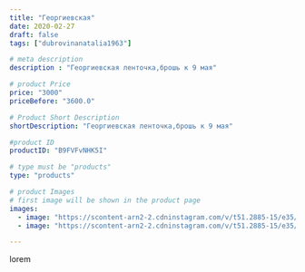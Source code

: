```yaml
---
title: "Георгиевская"
date: 2020-02-27
draft: false
tags: ["dubrovinanatalia1963"]

# meta description
description : "Георгиевская ленточка,брошь к 9 мая"

# product Price
price: "3000"
priceBefore: "3600.0"

# Product Short Description
shortDescription: "Георгиевская ленточка,брошь к 9 мая"

#product ID
productID: "B9FVFvNHK5I"

# type must be "products"
type: "products"

# product Images
# first image will be shown in the product page
images:
  - image: "https://scontent-arn2-2.cdninstagram.com/v/t51.2885-15/e35/84156632_2647133375515560_7047068719573297519_n.jpg?_nc_ht=scontent-arn2-2.cdninstagram.com&_nc_cat=100&_nc_ohc=Hp-hhaL7b-wAX9qYGnn&se=7&tp=1&oh=9c746f78ab2f846665017441aa77844f&oe=60616DBA&ig_cache_key=MjI1MzI5OTkzOTI1MzY0OTIzNg%3D%3D.2"
  - image: "https://scontent-arn2-2.cdninstagram.com/v/t51.2885-15/e35/87427110_617413815762557_8363984718973857193_n.jpg?_nc_ht=scontent-arn2-2.cdninstagram.com&_nc_cat=105&_nc_ohc=_-Q5uucz-HAAX9aZwxJ&se=7&tp=1&oh=ac3b75e4ba47fd4d9fad26250e5ae314&oe=6060BD21&ig_cache_key=MjI1MzI5OTkzOTI3MDMyODYxNQ%3D%3D.2"

---
```

lorem
